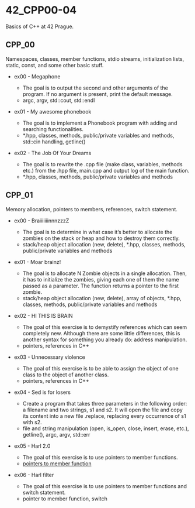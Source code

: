 # 42_CPP00-04
Basics of C++ at 42 Prague.

## CPP_00
Namespaces, classes, member functions, stdio streams, initialization lists, static, const, and some other basic stuff.

* ex00 - Megaphone
  - The goal is to output the second and other arguments of the program. If no argument is present, print the default message.
  - argc, argv, std::cout, std::endl

* ex01 - My awesome phonebook
  - The goal is to implement a Phonebook program with adding and searching functionalities.
  - *.hpp, classes, methods, public/private variables and methods, std::cin handling, getline()

* ex02 - The Job Of Your Dreams
  - The goal is to rewrite the .cpp file (make class, variables, methods etc.) from the .hpp file, main.cpp and output log of the main function.
  - *.hpp, classes, methods, public/private variables and methods
 
## CPP_01
Memory allocation, pointers to members, references, switch statement.

* ex00 - BraiiiiiiinnnzzzZ
  - The goal is to determine in what case it’s better to allocate the zombies on the stack or heap and how to destroy them correctly.
  - stack/heap object allocation (new, delete), *.hpp, classes, methods, public/private variables and methods
  
* ex01 - Moar brainz!
  - The goal is to allocate N Zombie objects in a single allocation. Then, it has to initialize the zombies, giving each one of them the name passed as a parameter. The function returns a pointer to the first zombie.
  - stack/heap object allocation (new, delete), array of objects, *.hpp, classes, methods, public/private variables and methods
 
* ex02 - HI THIS IS BRAIN
  -  The goal of this exercise is to demystify references which can seem completely new. Although there are some little differences, this is another syntax for something you already do: address manipulation.
  - pointers, references in C++
 
* ex03 - Unnecessary violence
  - The goal of this exercise is to be able to assign the object of one class to the object of another class.
  - pointers, references in C++

* ex04 - Sed is for losers
  - Create a program that takes three parameters in the following order: a filename and two strings, s1 and s2. It will open the file <filename> and copy its content into a new file <filename>.replace, replacing every occurrence of s1 with s2.
  - file and string manipulation (open, is_open, close, insert, erase, etc.), getline(), argc, argv, std::err

* ex05 - Harl 2.0
  - The goal of this exercise is to use pointers to member functions.
  - [pointers to member function](https://public.websites.umich.edu/~eecs381/handouts/Pointers_to_memberfuncs.pdf)
 
* ex06 - Harl filter
  - The goal of this exercise is to use pointers to member functions and switch statement.
  - pointer to member function, switch
